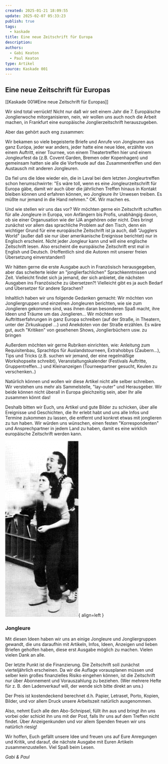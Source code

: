 ```yaml
---
created: 2025-01-21 18:09:55
update: 2025-02-07 05:33:23
publish: true
tags:
  - kaskade
title: Eine neue Zeitschrift für Europa
description: 
authors:
  - Gabi Keaton
  - Paul Keaton
type: Artikel
source: Kaskade 001
---
```


## Eine neue Zeitschrift für Europas
[[Kaskade 001#Eine neue Zeitschrift für Europas]]

Wir sind total verrückt! Nicht nur daß wir seit einem Jahr die 7. Europäische Jonglierwoche mitorganisieren, nein, wir wollen uns auch noch die Arbeit machen, in Frankfurt eine europäische Jonglierzeitschrift herauszugeben.

Aber das gehört auch eng zusammen:

Wir bekamen so viele begeisterte Briefe und Anrufe von Jongleuren aus ganz Európa, jeder war anders, jeder hatte eine neue Idee, erzählte von einem Auftritt, einer Tournee, von einem Theatertreffen hier und einem Jongleurfest da (z.B. Covent Garden, Bremen oder Kopenhagen) und gemeinsam hatten sie alle die Vorfreude auf das Zusammentreffen und den Austausch mit anderen Jongleuren.

Da fiel uns die Idee wieder ein, die in Laval bei dem letzten Jongleurtreffen schon herumschwirrte: "Es wäre toll, wenn es eine Jongleurzeitschrift für Europa gäbe, damit wir auch über die jährlichen Treffen hinaus in Kontakt bleiben können und erfahren können, wo Jongleure ihr Unwesen treiben. Es müßte nur jemand in die Hand nehmen." OK. Wir machen es.

Und wie stellen wir uns das vor? Wir möchten gerne ein Zeitschrift schaffen für alle Jongleure in Europa, von Anfängern bis Profis, unabhängig davon, ob sie einer Organusation wie der IJA angehören oder nicht. Dies bringt zunächst vor allem das sprachliche Problem auf den Tisch, denn ein wichtiger Grund für eine europäische Zeitschrift ist ja auch, daß "Jugglers World" (außer daß sie nur über amerikanische Ereignisse berichtet) nur in Englisch erscheint. Nicht jeder Jongleur kann und will eine englische Zeitschrift lesen. Also erscheint die europäische Zeitschrift erst mal in English und Deutsch. (Hoffentlich sind die Autoren mit unserer freien Übersetzung einverstanden!)

Wir hätten gerne die erste Ausgabe auch in Französisch herausgegeben, aber das scheiterte leider an "jonglierfachlichen" Sprachkenntnissen und Zeit. Vielleicht findet sich ja jemand, der sich anbietet, die nächsten Ausgaben ins Französische zu übersetzen?! Vielleicht gibt es ja auch Bedarf und Übersetzer für andere Sprachen?

Inhaltlich haben wir uns folgende Gedanken gemacht: Wir möchten von Jongliergruppen und einzelnen Jongleuren berichten, wie sie zum Jonglieren gekommen sind, was ihnen daran besonderen Spaß macht, ihre Ideen und Träume um das Jonglieren... Wir möchten von Auftrittserfahrungen in ganz Europa schreiben (auf der Straße, in Theatern, unter der Zirkuskuppel ...) und Anekdoten von der Straße erzählen. Es wäre gut, auch "Kritiken" von gesehenen Shows, Jonglierbüchern usw. zu bringen

Außerdem möchten wir gerne Rubriken einrichten, wie: Anleitung zum Requisitenbau, Sprachtips für Auslandstourneen, Extrahobbys (Zaubern...), Tips und Tricks (z.B. suchen wir jemand, der eine regelmäßige Workshopseite schreibt), Veranstaltungskalender (Festivals Auftritte, Gruppentreffen...) und Kleinanzeigen (Tourneepartner gesucht, Keulen zu verschenken..)

Natürlich können und wollen wir diese Artikel nicht alle selber schreiben. Wir verstehen uns mehr als Sammelstelle, "lay-outer" und Herausgeber. Wir beide können nicht überall in Europa gleichzeitig sein, aber Ihr alle zusammen könnt das!

Deshalb bitten wir Euch, uns Artikel und gute Bilder zu schicken, über alle Ereignisse und Geschichten, die Ihr erlebt habt und uns alle Infos und Termine zukommen zu lassen, die entfernt und konkret etwas mit jonglieren zu tun haben. Wir würden uns wünschen, einen festen "Korrespondenten" und Ansprechpartner in jedem Land zu haben, damit es eine wirklich europäische Zeitschrift werden kann.

![Kaskade00101](img/Kaskade-001-01.png){ align=left }

### **Jongleure**

Mit diesen Ideen haben wir uns an einige Jongleure und Jongliergruppen gewandt, die uns daraufhin mit Artikeln, Infos, Ideen, Anzeigen und lieben Briefen geholfen haben, diese erst Ausgabe möglich zu machen. Vielen vielen Dank an alle.

Der letzte Punkt ist die Finanzierung. Die Zeitschrift soll zunächst vierteljährlich erscheinen. Da wir die Auflage vorausplanen müssen und selber kein großes finanzielles Risiko eingehen können, ist die Zeitschrift nur über Abonnement und Vorauszahlung zu beziehen. (Wer mehrere Hefte für z. B. den Ladenverkauf will, der wende sich bitte direkt an uns.)

Der Preis ist kostendeckend berechnet d.h. Papier, Letraset, Porto, Kopien, Bilder, und vor allem Druck unsere Arbeitszeit natürlich ausgenommen.

Also, nehmt Euch alle den Abo-Schnipsel, füllt ihn aus und bringt ihn uns vorbei oder schickt ihn uns mit der Post, falls Ihr uns auf dem Treffen nicht findet. Über Anzeigenkunden und vor allem Spenden freuen wir uns natürlich riesig!

Wir hoffen, Euch gefällt unsere Idee und freuen uns auf Eure Anregungen und Kritik, und darauf, die nächste Ausgabe mit Euren Artikeln zusammenzustellen. Viel Spaß beim Lesen.

*Gabi & Paul*